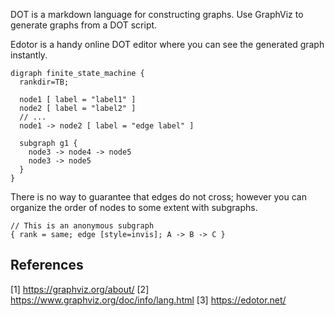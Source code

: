 DOT is a markdown language for constructing graphs. Use GraphViz to generate graphs from a DOT script.

Edotor is a handy online DOT editor where you can see the generated graph instantly.

```
digraph finite_state_machine {
  rankdir=TB;
  
  node1 [ label = "label1" ]
  node2 [ label = "label2" ]
  // ...
  node1 -> node2 [ label = "edge label" ]

  subgraph g1 {
    node3 -> node4 -> node5
    node3 -> node5
  }
}
```

There is no way to guarantee that edges do not cross; however you can organize the order of nodes to some extent with subgraphs.

```
// This is an anonymous subgraph
{ rank = same; edge [style=invis]; A -> B -> C }
```

## References

[1] https://graphviz.org/about/
[2] https://www.graphviz.org/doc/info/lang.html
[3] https://edotor.net/